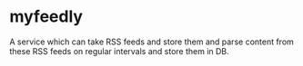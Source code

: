 # myfeedly
 A service which can take RSS feeds and store them and parse content from these RSS feeds on regular intervals and store them in DB.
